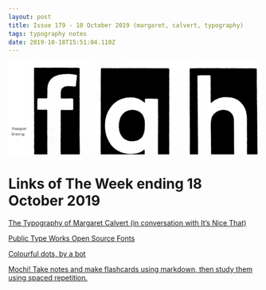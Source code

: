 ```yaml
---
layout: post
title: Issue 179 - 18 October 2019 (margaret, calvert, typography)
tags: typography notes
date: 2019-10-18T15:51:04.110Z
---
```

![The Typography of Margaret Calvert](/assets/uploads/issue-179.png "The Typography of Margaret Calvert")

# Links of The Week ending 18 October 2019

<a href="https://www.itsnicethat.com/features/margaret-calvert-in-conversation-graphic-design-081019" target="_blank">The Typography of Margaret Calvert (in conversation with It’s Nice That)</a>

<a href="https://www.publictype.works" title="Public Type Works Open Source Fonts" alt="Public Type Works Open Source Fonts" target="_blank">Public Type Works Open Source Fonts</a>

<a href="https://twitter.com/dots__bot" title="Colourful dots, by a bot" alt="Colourful dots, by a bot" target="_blank">Colourful dots, by a bot</a>

<a href="https://mochi.cards/" title="Mochi!" alt="Mochi!" target="_blank">Mochi! Take notes and make flashcards using markdown, then study them using spaced repetition. </a>